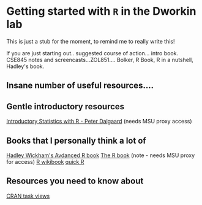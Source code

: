 Getting started with `R` in the Dworkin lab
===========================================

This is just a stub for the moment, to remind me to really write this!

If you are just starting out.. suggested course of action...
intro book. CSE845 notes and screencasts...ZOL851.... Bolker, R Book, R in a nutshell, Hadley's book.

## Insane number of useful resources....

## Gentle introductory resources
[Introductory Statistics with R - Peter Dalgaard](http://ezproxy.msu.edu:2047/login?url=http://link.springer.com/openurl?genre=book&isbn=978-0-387-79053-4) (needs MSU proxy access)

## Books that I personally think a lot of
[Hadley Wickham's Avdanced R book](http://adv-r.had.co.nz/)
[The R book](http://ezproxy.msu.edu:2047/login?url=http://onlinelibrary.wiley.com/book/10.1002/9780470515075) (note - needs MSU proxy for access)
[R wikibook](http://en.wikibooks.org/wiki/R_Programming)
[quick R](http://www.statmethods.net/)

## Resources you need to know about
[CRAN task views](http://cran.r-project.org/web/views/)

